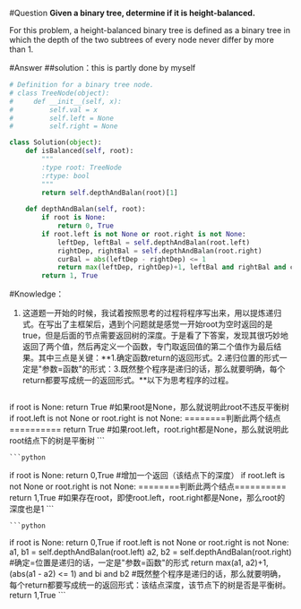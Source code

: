 #Question
**Given a binary tree, determine if it is height-balanced.**

For this problem, a height-balanced binary tree is defined as a binary tree in which the depth of the two subtrees of every node never differ by more than 1.

#Answer
##solution：this is partly done by myself
```python
# Definition for a binary tree node.
# class TreeNode(object):
#     def __init__(self, x):
#         self.val = x
#         self.left = None
#         self.right = None

class Solution(object):
    def isBalanced(self, root):
        """
        :type root: TreeNode
        :rtype: bool
        """
        return self.depthAndBalan(root)[1]        
        
    def depthAndBalan(self, root):
        if root is None:
            return 0, True
        if root.left is not None or root.right is not None:
            leftDep, leftBal = self.depthAndBalan(root.left)
            rightDep, rightBal = self.depthAndBalan(root.right)
            curBal = abs(leftDep - rightDep) <= 1
            return max(leftDep, rightDep)+1, leftBal and rightBal and curBal
        return 1, True
```

#Knowledge：
1. 这道题一开始的时候，我试着按照思考的过程将程序写出来，用以提炼递归式。在写出了主框架后，遇到个问题就是感觉一开始root为空时返回的是true，但是后面的节点需要返回树的深度。于是看了下答案，发现其很巧妙地返回了两个值，然后再定义一个函数，专门取返回值的第二个值作为最后结果。其中三点是关键：**1.确定函数return的返回形式。2.递归位置的形式一定是"参数=函数"的形式：3.既然整个程序是递归的话，那么就要明确，每个return都要写成统一的返回形式。**以下为思考程序的过程。

    ```python
if root is None:
    return True #如果root是None，那么就说明此root不违反平衡树
if root.left is not None or root.right is not None:
    ========判断此两个结点==========
return True #如果root.left，root.right都是None，那么就说明此root结点下的树是平衡树
    ```

    ```python
if root is None:
    return 0,True #增加一个返回（该结点下的深度）
if root.left is not None or root.right is not None:
    ========判断此两个结点==========
return 1,True #如果存在root，即使root.left，root.right都是None，那么root的深度也是1
    ```

    ```python
if root is None:
    return 0,True
if root.left is not None or root.right is not None:    
    a1, b1 = self.depthAndBalan(root.left)
    a2, b2 = self.depthAndBalan(root.right) #确定=位置是递归的话，一定是"参数=函数"的形式
    return max(a1, a2)+1, (abs(a1 - a2) <= 1) and bi and b2 #既然整个程序是递归的话，那么就要明确，每个return都要写成统一的返回形式：该结点深度，该节点下的树是否是平衡树。
return 1,True
    ```